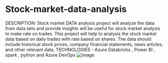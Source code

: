 # Stock-market-data-analysis
DESCRIPTION:
Stock market DATA analysis project will analyze the data from  data sets and provide insights will be useful for stock market analysis to make  rate on trades.
This project will help to analysis the stock market data based on daily trades with rate based on  shares.
The data should include historical stock prices, company financial statements, news articles, and other relevant data.
TECHNOLOGIES - Azure Databricks , Power BI , spark , python and Azure DevOps
![image](https://github.com/Ravalika2001/Stock-market-data-analysis/assets/130952735/777cfdde-eecd-4a5d-99a6-b78ab7685622)
